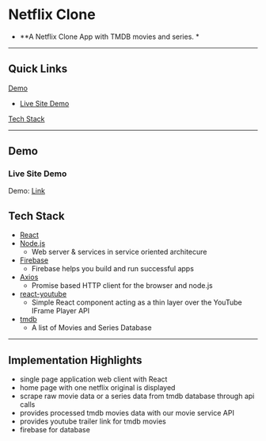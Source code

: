 # Netflix Clone

- **A Netflix Clone App with TMDB movies and series. *

---

## Quick Links

[Demo](#demo)

- [Live Site Demo](#live-site-demo)

[Tech Stack](#tech-stack)


---
## Demo

### Live Site Demo

Demo: [Link](https://netflix-clone-f3d8a.web.app/)

## Tech Stack

- [React](https://github.com/facebook/react) 
- [Node.js](https://github.com/nodejs)
  - Web server & services in service oriented architecure
- [Firebase](https://firebase.google.com/)
  - Firebase helps you build and run successful apps 
- [Axios](https://github.com/axios/axios)
  - Promise based HTTP client for the browser and node.js
- [react-youtube](https://github.com/tjallingt/react-youtube)
  - Simple React component acting as a thin layer over the YouTube IFrame Player API  
- [tmdb](https://developers.themoviedb.org/3 )
  - A list of Movies and Series Database

---

## Implementation Highlights

- single page application web client with React 
- home page with one netflix original is displayed
- scrape raw movie data or a series data from tmdb database through api calls
- provides processed tmdb movies data with our movie service API
- provides youtube trailer link for tmdb movies
- firebase for database

